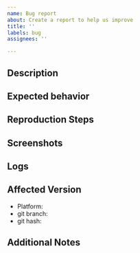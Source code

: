 ```yaml
---
name: Bug report
about: Create a report to help us improve
title: ''
labels: bug
assignees: ''

---
```


## Description
<!-- A clear and concise description of what the bug is. -->

## Expected behavior
<!-- A clear and concise description of what you expected to happen. -->

## Reproduction Steps
<!-- Steps to reproduce the behavior and how often it occurs. -->

## Screenshots
<!-- If applicable, add screenshots to help explain your problem. -->

## Logs
<!-- If applicable, add logs from when the problem occurred. -->

## Affected Version
 - Platform: <!-- [Windows, Linux, and/or Firmware] -->
 - git branch: <!-- [e.g. `main`] -->
 - git hash: <!-- [e.g. a2a1a77 ] -->

## Additional Notes
<!-- Add any other notes about the problem -->
